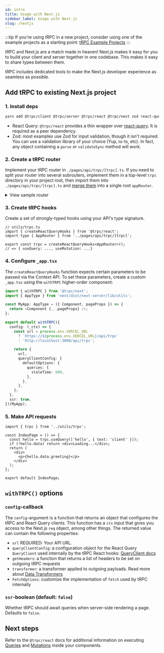 ```yaml
---
id: intro
title: Usage with Next.js
sidebar_label: Usage with Next.js
slug: /nextjs
---
```


:::tip
If you're using tRPC in a new project, consider using one of the example projects as a starting point: [tRPC Example Projects](/docs/example-apps)
:::

tRPC and Next.js are a match made in heaven! Next.js makes it easy for you to build your client and server together in one codebase. This makes it easy to share types between them.

tRPC includes dedicated tools to make the Next.js developer experience as seamless as possible.

<!-- 
## Recommended file structure

Recommended but not enforced file structure. This is what you get when starting from [the examples](../main/example-apps.md).

```txt
├── pages
│   ├── _app.tsx # <-- wrap App with `withTRPC()`
│   ├── api
│   │   └── trpc
│   │       └── [trpc].ts # <-- tRPC response handler
│   └── [...]
├── prisma # <-- if prisma is added
│   ├── migrations
│   │   └── [...]
│   └── schema.prisma
├── routers # <-- implement sub-routers here
│   ├── users.ts
│   ├── posts.ts
│   └── [...]
├── public
│   └── [...]
├── test  # <-- (optional) E2E-test helpers
│   └── playwright.test.ts
├── utils
│   └── trpc.ts # <-- create your typesafe tRPC hooks
└── [...]
``` -->


## Add tRPC to existing Next.js project


### 1. Install deps

```bash
yarn add @trpc/client @trpc/server @trpc/react @trpc/next zod react-query
```

- React Query: `@trpc/react` provides a thin wrapper over [react-query](https://react-query.tanstack.com/overview). It is required as a peer dependency.
- Zod: most examples use Zod for input validation, though it isn't required. You can use a validation library of your choice (Yup, io-ts, etc). In fact, any object containing a `parse` or `validateSync` method will work.

### 2. Create a tRPC router

Implement your tRPC router in `./pages/api/trpc/[trpc].ts`. If you need to split your router into several subrouters, implement them in a top-level `trpc` directory in your project root, then import them into `./pages/api/trpc/[trpc].ts` and [merge them](/docs/merging-routers) into a single root `appRouter`.

<details><summary>View sample router</summary>

```ts
import * as trpc from '@trpc/server';
import * as trpcNext from '@trpc/server/adapters/next';
import { z } from 'zod';

const appRouter = trpc.router().query('hello', {
  input: z
    .object({
      text: z.string().optional(),
    })
    .optional(),
  resolve({ input }) {
    return {
      greeting: `hello ${input?.text ?? 'world'}`,
    };
  },
});

// export type definition of API
export type AppRouter = typeof appRouter;

// export API handler
export default trpcNext.createNextApiHandler({
  router: appRouter,
  createContext: () => null,
});
```

</details>

### 3. Create tRPC hooks

Create a set of strongly-typed hooks using your API's type signature.

```tsx
// utils/trpc.ts
import { createReactQueryHooks } from '@trpc/react';
import type { AppRouter } from '../pages/api/trpc/[trpc]';

export const trpc = createReactQueryHooks<AppRouter>();
// => { useQuery: ..., useMutation: ...}
```

### 4. Configure `_app.tsx`

The `createReactQueryHooks` function expects certain parameters to be passed via the Context API. To set these parameters, create a custom `_app.tsx` using the `withTRPC` higher-order component:

```ts
import { withTRPC } from '@trpc/next';
import { AppType } from 'next/dist/next-server/lib/utils';

const MyApp: AppType = ({ Component, pageProps }) => {
  return <Component {...pageProps} />;
};

export default withTRPC({
  config: (_ctx) => {
    const url = process.env.VERCEL_URL
      ? `https://${process.env.VERCEL_URL}/api/trpc`
      : 'http://localhost:3000/api/trpc';

    return {
      url,
      queryClientConfig: {
        defaultOptions: {
          queries: {
            staleTime: 600,
          },
        },
      },
    };
  },
  ssr: true,
})(MyApp);
```

### 5. Make API requests

```tsx
import { trpc } from '../utils/trpc';

const IndexPage = () => {
  const hello = trpc.useQuery(['hello', { text: 'client' }]);
  if (!hello.data) return <div>Loading...</div>;
  return (
    <div>
      <p>{hello.data.greeting}</p>
    </div>
  );
};

export default IndexPage;
```



## `withTRPC()` options

### `config`-callback

The `config`-argument is a function that returns an object that configures the tRPC and React Query clients. This function has a `ctx` input that gives you access to the Next.js `req` object, among other things. The returned value can contain the following properties:

- `url` REQUIRED: Your API URL.
- `queryClientConfig`: a configuration object for the React Query `QueryClient` used internally by the tRPC React hooks: [QueryClient docs](https://react-query.tanstack.com/reference/QueryClient)
- `getHeaders`: a function that returns a list of headers to be set on outgoing
  tRPC requests
- `transformer`: a transformer applied to outgoing payloads. Read more about [Data Transformers](/docs/data-transformers)
- `FetchOptions`: customize the implementation of `fetch` used by tRPC internally

### `ssr`-boolean (default: `false`)

Whether tRPC should await queries when server-side rendering a page. Defaults to `false`.


## Next steps

Refer to the `@trpc/react` docs for additional information on executing [Queries](/docs/react-queries) and [Mutations](/docs/react-mutations) inside your components.
